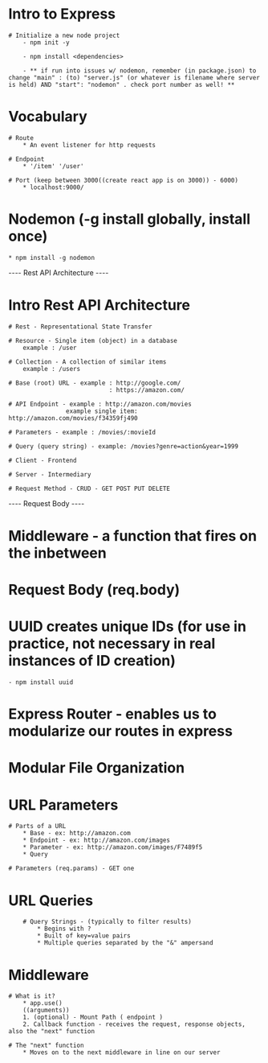 # Intro to Express

    # Initialize a new node project
        - npm init -y
        
        - npm install <dependencies>

        - ** if run into issues w/ nodemon, remember (in package.json) to change "main" : (to) "server.js" (or whatever is filename where server is held) AND "start": "nodemon" . check port number as well! **

# Vocabulary

    # Route
        * An event listener for http requests

    # Endpoint
        * '/item' '/user'

    # Port (keep between 3000((create react app is on 3000)) - 6000)
        * localhost:9000/

# Nodemon (-g install globally, install once)
    * npm install -g nodemon

---- Rest API Architecture ----

# Intro Rest API Architecture

    # Rest - Representational State Transfer

    # Resource - Single item (object) in a database
        example : /user

    # Collection - A collection of similar items
        example : /users

    # Base (root) URL - example : http://google.com/ 
                                : https://amazon.com/

    # API Endpoint - example : http://amazon.com/movies
                    example single item: http://amazon.com/movies/f34359fj490

    # Parameters - example : /movies/:movieId

    # Query (query string) - example: /movies?genre=action&year=1999

    # Client - Frontend

    # Server - Intermediary

    # Request Method - CRUD - GET POST PUT DELETE

---- Request Body ----

# Middleware - a function that fires on the inbetween

# Request Body (req.body)

# UUID creates unique IDs (for use in practice, not necessary in real instances of ID creation)
    - npm install uuid

# Express Router - enables us to modularize our routes in express

# Modular File Organization

# URL Parameters

    # Parts of a URL
        * Base - ex: http://amazon.com
        * Endpoint - ex: http://amazon.com/images
        * Parameter - ex: http://amazon.com/images/F7489f5
        * Query

    # Parameters (req.params) - GET one

# URL Queries

        # Query Strings - (typically to filter results)
            * Begins with ?
            * Built of key=value pairs
            * Multiple queries separated by the "&" ampersand

# Middleware

    # What is it?
        * app.use()
        ((arguments))
        1. (optional) - Mount Path ( endpoint )
        2. Callback function - receives the request, response objects, also the "next" function

    # The "next" function
        * Moves on to the next middleware in line on our server
